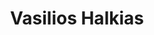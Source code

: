 ---
title: Vasilios Halkias
image: 
name: Vasilios Halkias
year: Sophomore
major: Chemical Engineering
pledgesemester: Fall 2016
facebook: vasilioshalkias
twitter: vasilioshalkias
instagram: vasilioshalkias
linkedin: 
weight: 3
rosternum: 704
---